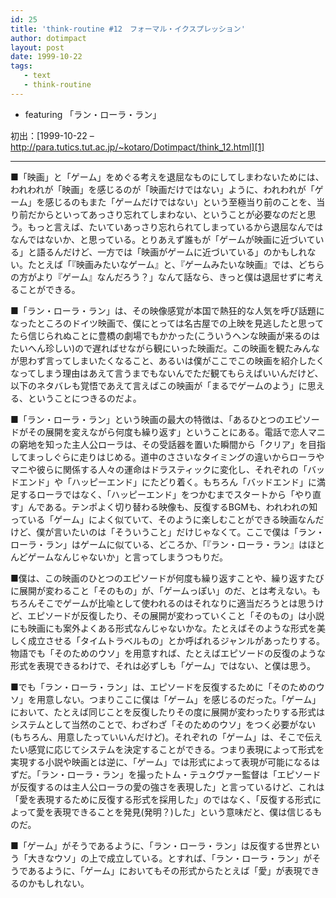 ```yaml
---
id: 25
title: 'think-routine #12　フォーマル・イクスプレッション'
author: dotimpact
layout: post
date: 1999-10-22
tags:
   - text
   - think-routine
---
```

  * featuring 「ラン・ローラ・ラン」

初出：[1999-10-22 &#8211; http://para.tutics.tut.ac.jp/~kotaro/Dotimpact/think_12.html][1]

<!--more-->

* * *

■「映画」と「ゲーム」をめぐる考えを退屈なものにしてしまわないためには、われわれが「映画」を感じるのが「映画だけではない」ように、われわれが「ゲーム」を感じるのもまた「ゲームだけではない」という至極当り前のことを、当り前だからといってあっさり忘れてしまわない、ということが必要なのだと思う。もっと言えば、たいていあっさり忘れられてしまっているから退屈なんではなんではないか、と思っている。とりあえず誰もが「ゲームが映画に近づいている」と語るんだけど、一方では「映画がゲームに近づいている」のかもしれない。たとえば「『映画みたいなゲーム』と、『ゲームみたいな映画』では、どちらの方がより『ゲーム』なんだろう？」なんて話なら、きっと僕は退屈せずに考えることができる。

■「ラン・ローラ・ラン」は、その映像感覚が本国で熱狂的な人気を呼び話題になったところのドイツ映画で、僕にとっては名古屋での上映を見逃したと思ってたら信じられぬことに豊橋の劇場でもかかった(こういうヘンな映画が来るのはたいへん珍しい)ので遅ればせながら観にいった映画だ。この映画を観たみんなが思わず言ってしまいたくなること、あるいは僕がここでこの映画を紹介したくなってしまう理由はあえて言うまでもないんでただ観てもらえばいいんだけど、以下のネタバレも覚悟であえて言えばこの映画が「まるでゲームのよう」に思える、ということにつきるのだよ。

■「ラン・ローラ・ラン」という映画の最大の特徴は、「あるひとつのエピソードがその展開を変えながら何度も繰り返す」ということにある。電話で恋人マニの窮地を知った主人公ローラは、その受話器を置いた瞬間から「クリア」を目指してまっしぐらに走りはじめる。道中のささいなタイミングの違いからローラやマニや彼らに関係する人々の運命はドラスティックに変化し、それぞれの「バッドエンド」や「ハッピーエンド」にたどり着く。もちろん「バッドエンド」に満足するローラではなく、「ハッピーエンド」をつかむまでスタートから「やり直す」んである。テンポよく切り替わる映像も、反復するBGMも、われわれの知っている「ゲーム」によく似ていて、そのように楽しむことができる映画なんだけど、僕が言いたいのは「そういうこと」だけじゃなくて。ここで僕は「ラン・ローラ・ラン」はゲームに似ている、どころか、「『ラン・ローラ・ラン』はほとんどゲームなんじゃないか」と言ってしまうつもりだ。

■僕は、この映画のひとつのエピソードが何度も繰り返すことや、繰り返すたびに展開が変わること「そのもの」が、「ゲームっぽい」のだ、とは考えない。もちろんそこでゲームが比喩として使われるのはそれなりに適当だろうとは思うけど、エピソードが反復したり、その展開が変わっていくこと「そのもの」は小説にも映画にも案外よくある形式なんじゃないかな。たとえばそのような形式を美しく成立させる「タイムトラベルもの」とか呼ばれるジャンルがあったりする。物語でも「そのためのウソ」を用意すれば、たとえばエピソードの反復のような形式を表現できるわけで、それは必ずしも「ゲーム」ではない、と僕は思う。

■でも「ラン・ローラ・ラン」は、エピソードを反復するために「そのためのウソ」を用意しない。つまりここに僕は「ゲーム」を感じるのだった。「ゲーム」において、たとえば同じことを反復したりその度に展開が変わったりする形式はシステムとして当然のことで、わざわざ「そのためのウソ」をつく必要がない(もちろん、用意したっていいんだけど)。それぞれの「ゲーム」は、そこで伝えたい感覚に応じてシステムを決定することができる。つまり表現によって形式を実現する小説や映画とは逆に、「ゲーム」では形式によって表現が可能になるはずだ。「ラン・ローラ・ラン」を撮ったトム・テュクヴァー監督は「エピソードが反復するのは主人公ローラの愛の強さを表現した」と言っているけど、これは「愛を表現するために反復する形式を採用した」のではなく、「反復する形式によって愛を表現できることを発見(発明？)した」という意味だと、僕は信じるものだ。

■「ゲーム」がそうであるように、「ラン・ローラ・ラン」は反復する世界という「大きなウソ」の上で成立している。とすれば、「ラン・ローラ・ラン」がそうであるように、「ゲーム」においてもその形式からたとえば「愛」が表現できるのかもしれない。

 [1]: http://web.archive.org/web/*/http://para.tutics.tut.ac.jp/~kotaro/Dotimpact/think_12.html

